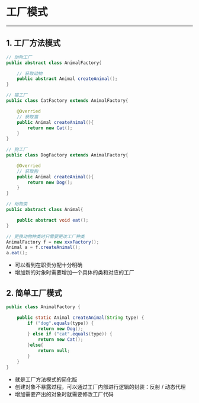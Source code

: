 # 工厂模式

---

## 1. 工厂方法模式

```java
// 动物工厂
public abstract class AnimalFactory{

    // 获取动物
    public abstract Animal createAnimal();
}
```

```java
// 猫工厂
public class CatFactory extends AnimalFactory{

    @Overried
    // 获取猫
    public Animal createAnimal(){
        return new Cat();
    }
}
```

```java
// 狗工厂
public class DogFactory extends AnimalFactory{

    @Overried
    // 获取狗
    public Animal createAnimal(){
        return new Dog();
    }
}
```

```java
// 动物类
public abstract class Animal{

    public abstract void eat();
}
```

```java
// 更换动物种类时只需要更改工厂种类
AnimalFactory f = new xxxFactory();
Animal a = f.createAnimal();
a.eat();
```

* 可以看到在职责分配十分明确
* 增加新的对象时需要增加一个具体的类和对应的工厂

## 2. 简单工厂模式

```java
public class AnimalFactory {

    public static Animal createAnimal(String type) {
        if ("dog".equals(type)) {
            return new Dog();
        } else if ("cat".equals(type)) {
            return new Cat();
        }else{
            return null;
        }
    }
}
```

* 就是工厂方法模式的简化版
* 创建对象不暴露过程，可以通过工厂内部进行逻辑的封装：反射 / 动态代理
* 增加需要产出的对象时就需要修改工厂代码
